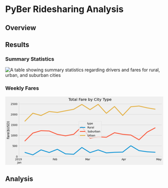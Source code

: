# PyBer Ridesharing Analysis

## Overview
<!-- create summary DF comparing data by city type, then week by week line-plot showing fare for each city type -->

## Results
### Summary Statistics
![A table showing summary statistics regarding drivers and fares for rural, urban, and suburban cities](Summary_DF.PNG)
### Weekly Fares
![A chart with three lines, showing the total fares for rural, urban, and suburban cities by week](analysis/PyBer_fare_summary.png)
## Analysis
